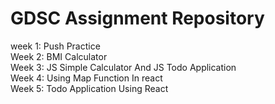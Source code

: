 # GDSC Assignment Repository

week 1: Push Practice</br>
Week 2: BMI Calculator</br>
Week 3: JS Simple Calculator And JS Todo Application</br>
Week 4: Using Map Function In react</br>
Week 5: Todo Application Using React</br>
